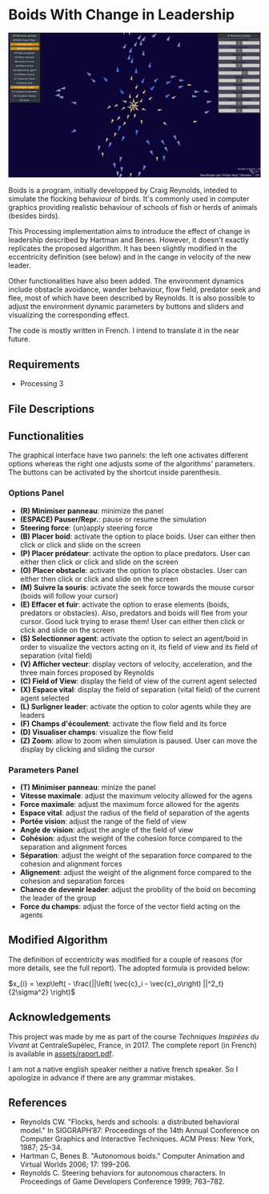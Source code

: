 # Boids With Change in Leadership

![img](assets/cover.gif)

Boids is a program, initially developped by Craig Reynolds, inteded to simulate the flocking behaviour of birds. It's commonly used in computer graphics providing realistic behaviour of schools of fish or herds of animals (besides birds).

This Processing implementation aims to introduce the effect of change in leadership described by Hartman and Benes. However, it doesn't exactly replicates the proposed algorithm. It has been slightly modified in the eccentricity definition (see below) and in the cange in velocity of the new leader.

Other functionalities have also been added. The environment dynamics include obstacle avoidance, wander behaviour, flow field, predator seek and flee, most of which have been described by Reynolds. It is also possible to adjust the environment dynamic parameters by buttons and sliders and visualizing the corresponding effect.

The code is mostly written in French. I intend to translate it in the near future.

## Requirements 
* Processing 3

## File Descriptions

## Functionalities
The graphical interface have two pannels: the left one activates different options whereas the right one adjusts some of the algorithms' parameters. The buttons can be activated by the shortcut inside parenthesis.

### Options Panel
* **(R) Minimiser panneau**: minimize the panel
* **(ESPACE) Pauser/Repr.**: pause or resume the simulation
* **Steering force**: (un)apply steering force
* **(B) Placer boid**: activate the option to place boids. User can either then click or click and slide on the screen
* **(P) Placer prédateur**: activate the option to place predators. User can either then click or click and slide on the screen
* **(O) Placer obstacle**: activate the option to place obstacles. User can either then click or click and slide on the screen
* **(M) Suivre la souris**: activate the seek force towards the mouse cursor (boids will follow your cursor)
* **(E) Effacer et fuir**: activate the option to erase elements (boids, predators or obstacles). Also, predators and boids will flee from your cursor. Good luck trying to erase them! User can either then click or click and slide on the screen
* **(S) Selectionner agent**: activate the option to select an agent/boid in order to visualize the vectors acting on it, its field of view and its field of separation (vital field)
* **(V) Afficher vecteur**: display vectors of velocity, acceleration, and the three main forces proposed by Reynolds
* **(C) Field of View**: display the field of view of the current agent selected
* **(X) Espace vital**: display the field of separation (vital field) of the current agent selected
* **(L) Surligner leader**: activate the option to color agents while they are leaders
* **(F) Champs d'écoulement**: activate the flow field and its force
* **(D) Visualiser champs**: visualize the flow field
* **(Z) Zoom**: allow to zoom when simulation is paused. User can move the display by clicking and sliding the cursor

### Parameters Panel
* **(T) Minimiser panneau**: minize the panel
* **Vitesse maximale**: adjust the maximum velocity allowed for the agens
* **Force maximale**: adjust the maximum force allowed for the agents
* **Espace vital**: adjust the radius of the field of separation of the agents
* **Portée vision**: adjust the range of the field of view
* **Angle de vision**: adjust the angle of the field of view
* **Cohésion**: adjust the weight of the cohesion force compared to the separation and alignment forces
* **Séparation**: adjust the weight of the separation force compared to the cohesion and alignment forces
* **Alignement**: adjust the weight of the alignment force compared to the cohesion and separation forces
* **Chance de devenir leader**: adjust the probility of the boid on becoming the leader of the group
* **Force du champs**: adjust the force of the vector field acting on the agents

## Modified Algorithm
The definition of eccentricity was modified for a couple of reasons (for more details, see the full report). The adopted formula is provided below:

$x_{i} = \exp\left( - \frac{||\left( \vec{c}_i - \vec{c}_o\right) ||^2_t}{2\sigma^2} \right)$

## Acknowledgements
This project was made by me as part of the course *Techniques Inspirées du Vivant* at CentraleSupélec, France, in 2017. The complete report (in French) is available in [assets/raport.pdf](assets/raport.pdf).

I am not a native english speaker neither a native french speaker. So I apologize in advance if there are any grammar mistakes.

## References
* Reynolds CW. "Flocks, herds and schools: a distributed behavioral model." In SIGGRAPH’87: Proceedings of the 14th Annual Conference on Computer Graphics and Interactive Techniques. ACM Press: New York, 1987; 25–34.
* Hartman C, Benes B. "Autonomous boids." Computer Animation and Virtual Worlds 2006; 17: 199–206.
* Reynolds C. Steering behaviors for autonomous characters. In Proceedings of Game Developers Conference 1999; 763–782.